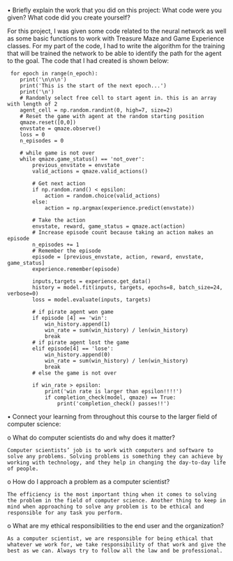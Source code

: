 •	Briefly explain the work that you did on this project: What code were you given? What code did you create yourself?

  For this project, I was given some code related to the neural network as well as some basic functions to work with Treasure Maze and Game Experience classes. For my part of the code, I had to write the algorithm for the training that will be trained the network to be able to identify the path for the agent to the goal. The code that I had created is shown below:

     for epoch in range(n_epoch):
        print('\n\n\n')
        print('This is the start of the next epoch...')
        print('\n')
        # Randomly select free cell to start agent in. this is an array with length of 2
        agent_cell = np.random.randint(0, high=7, size=2)
        # Reset the game with agent at the random starting position
        qmaze.reset([0,0])
        envstate = qmaze.observe()
        loss = 0
        n_episodes = 0
        
        # while game is not over
        while qmaze.game_status() == 'not_over':
            previous_envstate = envstate
            valid_actions = qmaze.valid_actions()
            
            # Get next action
            if np.random.rand() < epsilon:
                action = random.choice(valid_actions)
            else:
                action = np.argmax(experience.predict(envstate))
            
            # Take the action
            envstate, reward, game_status = qmaze.act(action)
            # Increase episode count because taking an action makes an episode
            n_episodes += 1
            # Remember the episode
            episode = [previous_envstate, action, reward, envstate, game_status]
            experience.remember(episode)                
                
            inputs,targets = experience.get_data()            
            history = model.fit(inputs, targets, epochs=8, batch_size=24, verbose=0)
            loss = model.evaluate(inputs, targets)
            
            # if pirate agent won game
            if episode [4] == 'win':
                win_history.append(1)
                win_rate = sum(win_history) / len(win_history)
                break
            # if pirate agent lost the game
            elif episode[4] == 'lose':
                win_history.append(0)
                win_rate = sum(win_history) / len(win_history)
                break
            # else the game is not over
        
            if win_rate > epsilon:
                print('win rate is larger than epsilon!!!!')
                if completion_check(model, qmaze) == True:
                    print('completion_check() passes!!')

•	Connect your learning from throughout this course to the larger field of computer science:

  o	What do computer scientists do and why does it matter?

    Computer scientists’ job is to work with computers and software to solve any problems. Solving problems is something they can achieve by working with technology, and they help in changing the day-to-day life of people.

  o	How do I approach a problem as a computer scientist?

    The efficiency is the most important thing when it comes to solving the problem in the field of computer science. Another thing to keep in mind when approaching to solve any problem is to be ethical and responsible for any task you perform.

  o	What are my ethical responsibilities to the end user and the organization?

    As a computer scientist, we are responsible for being ethical that whatever we work for, we take responsibility of that work and give the best as we can. Always try to follow all the law and be professional.


